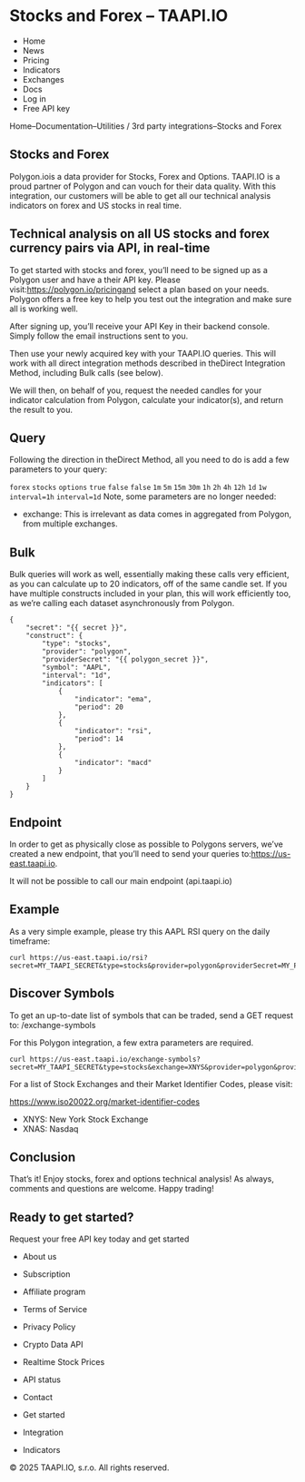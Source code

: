 # Stocks and Forex – TAAPI.IO

- Home
- News
- Pricing
- Indicators
- Exchanges
- Docs
- Log in
- Free API key

Home–Documentation–Utilities / 3rd party integrations–Stocks and Forex


## Stocks and Forex
Polygon.iois a data provider for Stocks, Forex and Options. TAAPI.IO is a proud partner of Polygon and can vouch for their data quality.  With this integration, our customers will be able to get all our technical analysis indicators on forex and US stocks in real time.


## Technical analysis on all US stocks and forex currency pairs via API, in real-time
To get started with stocks and forex, you’ll need to be signed up as a Polygon user and have a their API key. Please visit:https://polygon.io/pricingand select a plan based on your needs. Polygon offers a free key to help you test out the integration and make sure all is working well.

After signing up, you’ll receive your API Key  in their backend console. Simply follow the email instructions sent to you.

Then use your newly acquired key with your TAAPI.IO queries. This will work with all direct integration methods described in theDirect Integration Method, including Bulk calls (see below).

We will then, on behalf of you, request the needed candles for your indicator calculation from Polygon, calculate your indicator(s), and return the result to you.


## Query
Following the direction in theDirect Method, all you need to do is add a few parameters to your query:

`forex` `stocks` `options` `true` `false` `false` `1m` `5m` `15m` `30m` `1h` `2h` `4h` `12h` `1d` `1w` `interval=1h` `interval=1d` Note, some parameters are no longer needed:

- exchange: This is irrelevant as data comes in aggregated from Polygon, from multiple exchanges.


## Bulk
Bulk queries will work as well, essentially making these calls very efficient, as you can calculate up to 20 indicators, off of the same candle set. If you have multiple constructs included in your plan, this will work efficiently too, as we’re calling each dataset asynchronously from Polygon.


```
{
	"secret": "{{ secret }}",
	"construct": {
		"type": "stocks",
		"provider": "polygon",
		"providerSecret": "{{ polygon_secret }}",
		"symbol": "AAPL",
		"interval": "1d",
		"indicators": [
			{
				"indicator": "ema",
				"period": 20
			},
			{
				"indicator": "rsi",
				"period": 14
			},
			{
				"indicator": "macd"
			}
		]
	}
}
```

## Endpoint
In order to get as physically close as possible to Polygons servers, we’ve created a new endpoint, that you’ll need to send your queries to:https://us-east.taapi.io.

It will not be possible to call our main endpoint (api.taapi.io)


## Example
As a very simple example, please try this AAPL RSI query on the daily timeframe:


```
curl https://us-east.taapi.io/rsi?secret=MY_TAAPI_SECRET&type=stocks&provider=polygon&providerSecret=MY_POLYGON_SECRET&symbol=AAPL&interval=1d
```

## Discover Symbols
To get an up-to-date list of symbols that can be traded, send a GET request to: /exchange-symbols

For this Polygon integration, a few extra parameters are required.


```
curl https://us-east.taapi.io/exchange-symbols?secret=MY_TAAPI_SECRET&type=stocks&exchange=XNYS&provider=polygon&providerSecret=MY_POLYGON_SECRET
```
For a list of Stock Exchanges and their Market Identifier Codes, please visit:

https://www.iso20022.org/market-identifier-codes

- XNYS: New York Stock Exchange
- XNAS: Nasdaq


## Conclusion
That’s it! Enjoy stocks, forex and options technical analysis! As always, comments and questions are welcome. Happy trading!


## Ready to get started?
Request your free API key today and get started

- About us
- Subscription
- Affiliate program
- Terms of Service
- Privacy Policy
- Crypto Data API
- Realtime Stock Prices
- API status
- Contact

- Get started
- Integration
- Indicators

© 2025 TAAPI.IO, s.r.o. All rights reserved.

